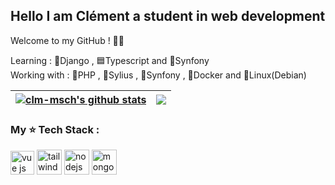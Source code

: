 ## Hello I am Clément a student in web development
Welcome to my GitHub ! 👨‍💻

Learning : 🐍Django , 🟦Typescript and 🎵Synfony <br>
Working with : 🐘PHP , 🦢Sylius , 🎵Synfony , 🐋Docker and 🐧Linux(Debian)

| <a href="https://github.com/anuraghazra/github-readme-stats"><img align="center" src="https://github-readme-stats.vercel.app/api?username=clm-msch&show_icons=true&theme=dark" alt="clm-msch's github stats" /></a> | <a href="https://github.com/clm-msch/github-readme-stats"><img align="center" src="https://github-readme-stats.vercel.app/api/top-langs/?username=clm-msch&layout=compact&theme=dark&hide_border=true" /></a> |
| ------------- | ------------- |

### My ⭐ Tech Stack :
<p>
<img src="https://github.com/get-icon/geticon/blob/master/icons/vue.svg" width="38px" alt="vue js" height="38px" />
<img src="https://github.com/get-icon/geticon/blob/master/icons/tailwindcss-icon.svg" alt="tailwind css" width="40px" height="40px" />
<img src="https://github.com/get-icon/geticon/blob/master/icons/nodejs-icon.svg" alt="nodejs" width="40px" height="40px" />
<img src="https://github.com/get-icon/geticon/blob/master/icons/mongodb-icon.svg" alt="mongo db" width="40px" height="40px" />
</p>

